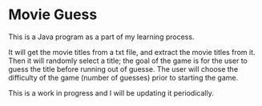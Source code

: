 # Movie Guess

This is a Java program as a part of my learning process.

It will get the movie titles from a txt file, and extract the movie titles from it.
Then it will randomly select a title; the goal of the game is for the user to guess the 
title before running out of guesse.
The user will choose the difficulty of the game (number of guesses) prior to starting
the game.

This is a work in progress and I will be updating it periodically.
